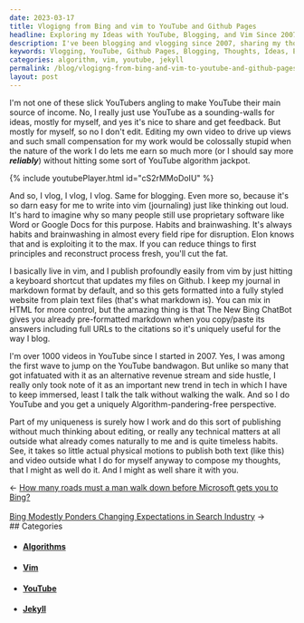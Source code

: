 ```yaml
---
date: 2023-03-17
title: Vlogigng from Bing and vim to YouTube and Github Pages
headline: Exploring my Ideas with YouTube, Blogging, and Vim Since 2007
description: I've been blogging and vlogging since 2007, sharing my thoughts and ideas without worrying about editing or technical matters. I use YouTube and blogging to express myself and get feedback, and I don't edit my videos for views. I write and publish my work in vim, and use Bing ChatBot to format it in markdown. Join me on my journey and read my work to get insight into my ideas.
keywords: Vlogging, YouTube, Github Pages, Blogging, Thoughts, Ideas, Editing, Technical Matters, Express, Feedback, Videos, Views, Writing, Publishing, Vim, Bing ChatBot, Markdown, Journey, Insight, Money, Algorithm, Jackpot
categories: algorithm, vim, youtube, jekyll
permalink: /blog/vlogigng-from-bing-and-vim-to-youtube-and-github-pages/
layout: post
---
```



I'm not one of these slick YouTubers angling to make YouTube their main source
of income. No, I really just use YouTube as a sounding-walls for ideas, mostly
for myself, and yes it's nice to share and get feedback. But mostly for myself,
so no I don't edit. Editing my own video to drive up views and such small
compensation for my work would be colossally stupid when the nature of the work
I do lets me earn so much more (or I should say more ***reliably***) without
hitting some sort of YouTube algorithm jackpot.

{% include youtubePlayer.html id="cS2rMMoDoIU" %}

And so, I vlog, I vlog, I vlog. Same for blogging. Even more so, because it's
so darn easy for me to write into vim (journaling) just like thinking out loud.
It's hard to imagine why so many people still use proprietary software like
Word or Google Docs for this purpose. Habits and brainwashing. It's always
habits and brainwashing in almost every field ripe for disruption. Elon knows
that and is exploiting it to the max. If you can reduce things to first
principles and reconstruct process fresh, you'll cut the fat.

I basically live in vim, and I publish profoundly easily from vim by just
hitting a keyboard shortcut that updates my files on Github. I keep my journal
in markdown format by default, and so this gets formatted into a fully styled
website from plain text files (that's what markdown is). You can mix in HTML
for more control, but the amazing thing is that The New Bing ChatBot gives you
already pre-formatted markdown when you copy/paste its answers including full
URLs to the citations so it's uniquely useful for the way I blog.

I'm over 1000 videos in YouTube since I started in 2007. Yes, I was among the
first wave to jump on the YouTube bandwagon. But unlike so many that got
infatuated with it as an alternative revenue stream and side hustle, I really
only took note of it as an important new trend in tech in which I have to keep
immersed, least I talk the talk without walking the walk. And so I do YouTube
and you get a uniquely Algorithm-pandering-free perspective.

Part of my uniqueness is surely how I work and do this sort of publishing
without much thinking about editing, or really any technical matters at all
outside what already comes naturally to me and is quite timeless habits. See,
it takes so little actual physical motions to publish both text (like this) and
video outside what I do for myself anyway to compose my thoughts, that I might
as well do it. And I might as well share it with you.


<div class="arrow-links"><div class="post-nav-prev"><span class="arrow">&larr;&nbsp;</span><a href="/blog/how-many-roads-must-a-man-walk-down-before-microsoft-gets-you-to-bing/">How many roads must a man walk down before Microsoft gets you to Bing?</a></div> &nbsp; <div class="post-nav-next"><a href="/blog/bing-modestly-ponders-changing-expectations-in-search-industry/">Bing Modestly Ponders Changing Expectations in Search Industry</a><span class="arrow">&nbsp;&rarr;</span></div></div>
## Categories

<ul>
<li><h4><a href='/algorithm/'>Algorithms</a></h4></li>
<li><h4><a href='/vim/'>Vim</a></h4></li>
<li><h4><a href='/youtube/'>YouTube</a></h4></li>
<li><h4><a href='/jekyll/'>Jekyll</a></h4></li></ul>